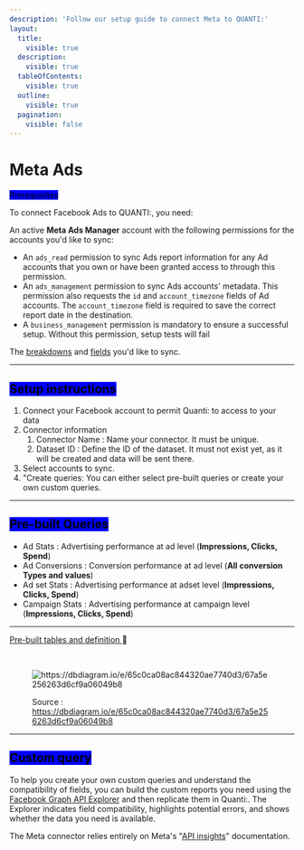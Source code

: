 ```yaml
---
description: 'Follow our setup guide to connect Meta to QUANTI:'
layout:
  title:
    visible: true
  description:
    visible: true
  tableOfContents:
    visible: true
  outline:
    visible: true
  pagination:
    visible: false
---
```


# Meta Ads

<mark style="background-color:blue;">Prerequisites</mark>

To connect Facebook Ads to QUANTI:, you need:

An active **Meta Ads Manager** account with the following permissions for the accounts you'd like to sync:

* An `ads_read` permission to sync Ads report information for any Ad accounts that you own or have been granted access to through this permission.
* An `ads_management` permission to sync Ads accounts' metadata. This permission also requests the `id` and `account_timezone` fields of Ad accounts. The `account_timezone` field is required to save the correct report date in the destination.
* A `business_management` permission is mandatory to ensure a successful setup. Without this permission, setup tests will fail

The [breakdowns](https://developers.facebook.com/docs/marketing-api/insights/breakdowns) and [fields](https://developers.facebook.com/docs/marketing-api/insights) you'd like to sync.

***

## <mark style="background-color:blue;">Setup instructions</mark>

1. Connect your Facebook account to permit Quanti: to access to your data
2. Connector information
   1. Connector Name : Name your connector. It must be unique.
   2. Dataset ID : Define the ID of the dataset. It must not exist yet, as it will be created and data will be sent there.
3. Select accounts to sync.
4. "Create queries: You can either select pre-built queries or create your own custom queries.

***

## <mark style="background-color:blue;">Pre-built Queries</mark>

* Ad Stats : Advertising performance at ad level (**Impressions, Clicks, Spend**)
* Ad Conversions : Conversion performance at ad level (**All conversion Types and values**)
* Ad set Stats : Advertising performance at adset level (**Impressions, Clicks, Spend**)
* Campaign Stats : Advertising performance at campaign level  (**Impressions, Clicks, Spend**)

***

[Pre-built tables and definition ](https://dbdiagram.io/e/65c0ca08ac844320ae7740d3/67a5e256263d6cf9a06049b8):link:[ ](https://dbdiagram.io/e/65c0ca08ac844320ae7740d3/67a5e256263d6cf9a06049b8)

<figure><img src="https://dbdiagram.io/e/65c0ca08ac844320ae7740d3/67a5e256263d6cf9a06049b8" alt=""><figcaption></figcaption></figure>

<figure><img src="../../.gitbook/assets/Capture d’écran 2025-02-07 à 11.45.23.png" alt="https://dbdiagram.io/e/65c0ca08ac844320ae7740d3/67a5e256263d6cf9a06049b8"><figcaption><p>Source : <a href="https://dbdiagram.io/e/65c0ca08ac844320ae7740d3/67a5e256263d6cf9a06049b8">https://dbdiagram.io/e/65c0ca08ac844320ae7740d3/67a5e256263d6cf9a06049b8</a></p></figcaption></figure>

***

## <mark style="background-color:blue;">Custom query</mark>

To help you create your own custom queries and understand the compatibility of fields, you can build the custom reports you need using the [Facebook Graph API Explorer](https://developers.facebook.com/docs/graph-api/guides/explorer/) and then replicate them in Quanti:. The Explorer indicates field compatibility, highlights potential errors, and shows whether the data you need is available.&#x20;

The Meta connector relies entirely on Meta's "[API insights](https://developers.facebook.com/docs/marketing-api/insights)" documentation.
